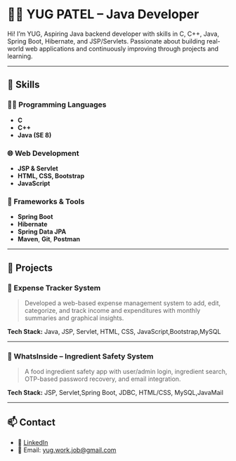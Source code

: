 # 👨‍💻 YUG PATEL – Java Developer

Hi! I’m YUG,
Aspiring Java backend developer with skills in C, C++, Java, Spring Boot, Hibernate, and JSP/Servlets. Passionate about building real-world web applications and continuously improving through projects and learning.

---

## 🚀 Skills

### 👨‍💻 Programming Languages
- **C**
- **C++**
- **Java (SE 8)**

### 🌐 Web Development
- **JSP & Servlet**
- **HTML, CSS, Bootstrap**
- **JavaScript**

### 🧰 Frameworks & Tools
- **Spring Boot**
- **Hibernate**
- **Spring Data JPA**
- **Maven**, **Git**, **Postman**

---

## 📂 Projects

### 🧾 Expense Tracker System
> Developed a web-based expense management system to add, edit, categorize, and track income and expenditures with monthly summaries and graphical insights.

**Tech Stack:** Java, JSP, Servlet, HTML, CSS, JavaScript,Bootstrap,MySQL

---

### 🥗 WhatsInside – Ingredient Safety System
> A food ingredient safety app with user/admin login, ingredient search, OTP-based password recovery, and email integration.

**Tech Stack:** JSP, Servlet,Spring Boot, JDBC, HTML/CSS, MySQL,JavaMail

---

## 📫 Contact

- 🔗 [LinkedIn](https://www.linkedin.com/in/yug-patel33)
- 📧 Email: yug.work.job@gmail.com


<!---
PatelYug33/PatelYug33 is a ✨ special ✨ repository because its `README.md` (this file) appears on your GitHub profile.
You can click the Preview link to take a look at your changes.
--->
